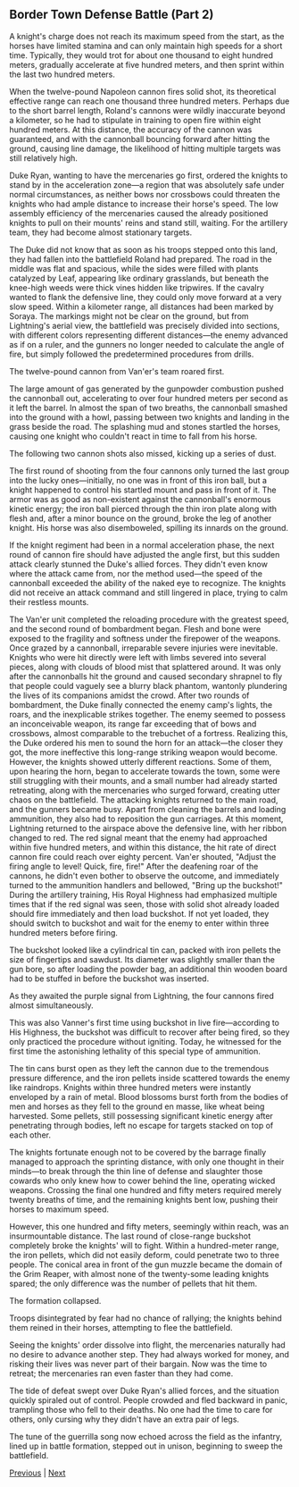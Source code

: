 ## Border Town Defense Battle (Part 2)
A knight's charge does not reach its maximum speed from the start, as the horses have limited stamina and can only maintain high speeds for a short time. Typically, they would trot for about one thousand to eight hundred meters, gradually accelerate at five hundred meters, and then sprint within the last two hundred meters.

When the twelve-pound Napoleon cannon fires solid shot, its theoretical effective range can reach one thousand three hundred meters. Perhaps due to the short barrel length, Roland's cannons were wildly inaccurate beyond a kilometer, so he had to stipulate in training to open fire within eight hundred meters. At this distance, the accuracy of the cannon was guaranteed, and with the cannonball bouncing forward after hitting the ground, causing line damage, the likelihood of hitting multiple targets was still relatively high.

Duke Ryan, wanting to have the mercenaries go first, ordered the knights to stand by in the acceleration zone—a region that was absolutely safe under normal circumstances, as neither bows nor crossbows could threaten the knights who had ample distance to increase their horse's speed. The low assembly efficiency of the mercenaries caused the already positioned knights to pull on their mounts' reins and stand still, waiting. For the artillery team, they had become almost stationary targets.

The Duke did not know that as soon as his troops stepped onto this land, they had fallen into the battlefield Roland had prepared. The road in the middle was flat and spacious, while the sides were filled with plants catalyzed by Leaf, appearing like ordinary grasslands, but beneath the knee-high weeds were thick vines hidden like tripwires. If the cavalry wanted to flank the defensive line, they could only move forward at a very slow speed. Within a kilometer range, all distances had been marked by Soraya. The markings might not be clear on the ground, but from Lightning's aerial view, the battlefield was precisely divided into sections, with different colors representing different distances—the enemy advanced as if on a ruler, and the gunners no longer needed to calculate the angle of fire, but simply followed the predetermined procedures from drills.

The twelve-pound cannon from Van'er's team roared first.

The large amount of gas generated by the gunpowder combustion pushed the cannonball out, accelerating to over four hundred meters per second as it left the barrel. In almost the span of two breaths, the cannonball smashed into the ground with a howl, passing between two knights and landing in the grass beside the road. The splashing mud and stones startled the horses, causing one knight who couldn't react in time to fall from his horse.

The following two cannon shots also missed, kicking up a series of dust.

The first round of shooting from the four cannons only turned the last group into the lucky ones—initially, no one was in front of this iron ball, but a knight happened to control his startled mount and pass in front of it. The armor was as good as non-existent against the cannonball's enormous kinetic energy; the iron ball pierced through the thin iron plate along with flesh and, after a minor bounce on the ground, broke the leg of another knight. His horse was also disemboweled, spilling its innards on the ground.

If the knight regiment had been in a normal acceleration phase, the next round of cannon fire should have adjusted the angle first, but this sudden attack clearly stunned the Duke's allied forces. They didn't even know where the attack came from, nor the method used—the speed of the cannonball exceeded the ability of the naked eye to recognize. The knights did not receive an attack command and still lingered in place, trying to calm their restless mounts.

The Van'er unit completed the reloading procedure with the greatest speed, and the second round of bombardment began. 
Flesh and bone were exposed to the fragility and softness under the firepower of the weapons. Once grazed by a cannonball, irreparable severe injuries were inevitable. Knights who were hit directly were left with limbs severed into several pieces, along with clouds of blood mist that splattered around. It was only after the cannonballs hit the ground and caused secondary shrapnel to fly that people could vaguely see a blurry black phantom, wantonly plundering the lives of its companions amidst the crowd.
After two rounds of bombardment, the Duke finally connected the enemy camp's lights, the roars, and the inexplicable strikes together. The enemy seemed to possess an inconceivable weapon, its range far exceeding that of bows and crossbows, almost comparable to the trebuchet of a fortress. Realizing this, the Duke ordered his men to sound the horn for an attack—the closer they got, the more ineffective this long-range striking weapon would become.
However, the knights showed utterly different reactions. Some of them, upon hearing the horn, began to accelerate towards the town, some were still struggling with their mounts, and a small number had already started retreating, along with the mercenaries who surged forward, creating utter chaos on the battlefield.
The attacking knights returned to the main road, and the gunners became busy. Apart from cleaning the barrels and loading ammunition, they also had to reposition the gun carriages. At this moment, Lightning returned to the airspace above the defensive line, with her ribbon changed to red.
The red signal meant that the enemy had approached within five hundred meters, and within this distance, the hit rate of direct cannon fire could reach over eighty percent.
Van'er shouted, "Adjust the firing angle to level! Quick, fire, fire!"
After the deafening roar of the cannons, he didn't even bother to observe the outcome, and immediately turned to the ammunition handlers and bellowed, "Bring up the buckshot!"
During the artillery training, His Royal Highness had emphasized multiple times that if the red signal was seen, those with solid shot already loaded should fire immediately and then load buckshot. If not yet loaded, they should switch to buckshot and wait for the enemy to enter within three hundred meters before firing.

The buckshot looked like a cylindrical tin can, packed with iron pellets the size of fingertips and sawdust. Its diameter was slightly smaller than the gun bore, so after loading the powder bag, an additional thin wooden board had to be stuffed in before the buckshot was inserted.

As they awaited the purple signal from Lightning, the four cannons fired almost simultaneously.

This was also Vanner's first time using buckshot in live fire—according to His Highness, the buckshot was difficult to recover after being fired, so they only practiced the procedure without igniting. Today, he witnessed for the first time the astonishing lethality of this special type of ammunition.

The tin cans burst open as they left the cannon due to the tremendous pressure difference, and the iron pellets inside scattered towards the enemy like raindrops. Knights within three hundred meters were instantly enveloped by a rain of metal. Blood blossoms burst forth from the bodies of men and horses as they fell to the ground en masse, like wheat being harvested. Some pellets, still possessing significant kinetic energy after penetrating through bodies, left no escape for targets stacked on top of each other.

The knights fortunate enough not to be covered by the barrage finally managed to approach the sprinting distance, with only one thought in their minds—to break through the thin line of defense and slaughter those cowards who only knew how to cower behind the line, operating wicked weapons. Crossing the final one hundred and fifty meters required merely twenty breaths of time, and the remaining knights bent low, pushing their horses to maximum speed.

However, this one hundred and fifty meters, seemingly within reach, was an insurmountable distance. The last round of close-range buckshot completely broke the knights' will to fight. Within a hundred-meter range, the iron pellets, which did not easily deform, could penetrate two to three people. The conical area in front of the gun muzzle became the domain of the Grim Reaper, with almost none of the twenty-some leading knights spared; the only difference was the number of pellets that hit them.

The formation collapsed.

Troops disintegrated by fear had no chance of rallying; the knights behind them reined in their horses, attempting to flee the battlefield.

Seeing the knights' order dissolve into flight, the mercenaries naturally had no desire to advance another step. They had always worked for money, and risking their lives was never part of their bargain. Now was the time to retreat; the mercenaries ran even faster than they had come.

The tide of defeat swept over Duke Ryan's allied forces, and the situation quickly spiraled out of control. People crowded and fled backward in panic, trampling those who fell to their deaths. No one had the time to care for others, only cursing why they didn't have an extra pair of legs.

The tune of the guerrilla song now echoed across the field as the infantry, lined up in battle formation, stepped out in unison, beginning to sweep the battlefield.



[Previous](CH0115.md) | [Next](CH0117.md)
